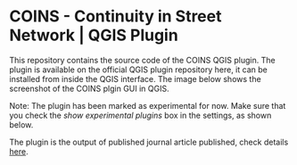 # COINS - Continuity in Street Network | QGIS Plugin

This repository contains the source code of the COINS QGIS plugin. The plugin is available on the official QGIS plugin repository here, it can be installed from inside the QGIS interface. The image below shows the screenshot of the COINS plgin GUI in QGIS.<br/>

Note: The plugin has been marked as experimental for now. Make sure that you check the *show experimental plugins* box in the settings, as shown below.<br/>

The plugin is the output of published journal article published, check details [here](../).
